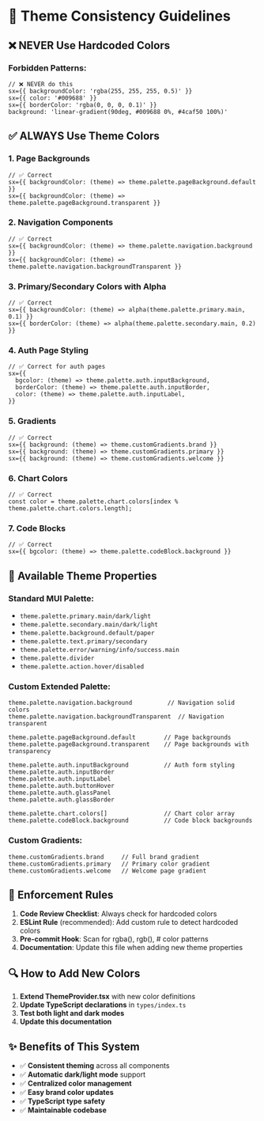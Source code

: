 # 🎨 Theme Consistency Guidelines

## ❌ **NEVER Use Hardcoded Colors**

### Forbidden Patterns:
```tsx
// ❌ NEVER do this
sx={{ backgroundColor: 'rgba(255, 255, 255, 0.5)' }}
sx={{ color: '#009688' }}
sx={{ borderColor: 'rgba(0, 0, 0, 0.1)' }}
background: 'linear-gradient(90deg, #009688 0%, #4caf50 100%)'
```

## ✅ **ALWAYS Use Theme Colors**

### 1. **Page Backgrounds**
```tsx
// ✅ Correct
sx={{ backgroundColor: (theme) => theme.palette.pageBackground.default }}
sx={{ backgroundColor: (theme) => theme.palette.pageBackground.transparent }}
```

### 2. **Navigation Components**
```tsx
// ✅ Correct
sx={{ backgroundColor: (theme) => theme.palette.navigation.background }}
sx={{ backgroundColor: (theme) => theme.palette.navigation.backgroundTransparent }}
```

### 3. **Primary/Secondary Colors with Alpha**
```tsx
// ✅ Correct
sx={{ backgroundColor: (theme) => alpha(theme.palette.primary.main, 0.1) }}
sx={{ borderColor: (theme) => alpha(theme.palette.secondary.main, 0.2) }}
```

### 4. **Auth Page Styling**
```tsx
// ✅ Correct for auth pages
sx={{
  bgcolor: (theme) => theme.palette.auth.inputBackground,
  borderColor: (theme) => theme.palette.auth.inputBorder,
  color: (theme) => theme.palette.auth.inputLabel,
}}
```

### 5. **Gradients**
```tsx
// ✅ Correct
sx={{ background: (theme) => theme.customGradients.brand }}
sx={{ background: (theme) => theme.customGradients.primary }}
sx={{ background: (theme) => theme.customGradients.welcome }}
```

### 6. **Chart Colors**
```tsx
// ✅ Correct
const color = theme.palette.chart.colors[index % theme.palette.chart.colors.length];
```

### 7. **Code Blocks**
```tsx
// ✅ Correct
sx={{ bgcolor: (theme) => theme.palette.codeBlock.background }}
```

## 🔧 **Available Theme Properties**

### Standard MUI Palette:
- `theme.palette.primary.main/dark/light`
- `theme.palette.secondary.main/dark/light`
- `theme.palette.background.default/paper`
- `theme.palette.text.primary/secondary`
- `theme.palette.error/warning/info/success.main`
- `theme.palette.divider`
- `theme.palette.action.hover/disabled`

### Custom Extended Palette:
```tsx
theme.palette.navigation.background          // Navigation solid colors
theme.palette.navigation.backgroundTransparent  // Navigation transparent

theme.palette.pageBackground.default        // Page backgrounds
theme.palette.pageBackground.transparent    // Page backgrounds with transparency

theme.palette.auth.inputBackground          // Auth form styling
theme.palette.auth.inputBorder
theme.palette.auth.inputLabel
theme.palette.auth.buttonHover
theme.palette.auth.glassPanel
theme.palette.auth.glassBorder

theme.palette.chart.colors[]                // Chart color array
theme.palette.codeBlock.background          // Code block backgrounds
```

### Custom Gradients:
```tsx
theme.customGradients.brand     // Full brand gradient
theme.customGradients.primary   // Primary color gradient  
theme.customGradients.welcome   // Welcome page gradient
```

## 🚨 **Enforcement Rules**

1. **Code Review Checklist**: Always check for hardcoded colors
2. **ESLint Rule** (recommended): Add custom rule to detect hardcoded colors
3. **Pre-commit Hook**: Scan for rgba(), rgb(), # color patterns
4. **Documentation**: Update this file when adding new theme properties

## 🔍 **How to Add New Colors**

1. **Extend ThemeProvider.tsx** with new color definitions
2. **Update TypeScript declarations** in `types/index.ts`
3. **Test both light and dark modes**
4. **Update this documentation**

## ✨ **Benefits of This System**

- ✅ **Consistent theming** across all components
- ✅ **Automatic dark/light mode** support
- ✅ **Centralized color management**
- ✅ **Easy brand color updates**
- ✅ **TypeScript type safety**
- ✅ **Maintainable codebase** 